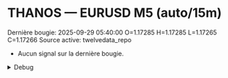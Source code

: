 # THANOS — EURUSD M5 (auto/15m)
Dernière bougie: 2025-09-29 05:40:00  O=1.17285  H=1.17285  L=1.17265  C=1.17266
Source active: twelvedata_repo

- Aucun signal sur la dernière bougie.

<details><summary>Debug</summary>

- TD_API_KEY manquant.

</details>